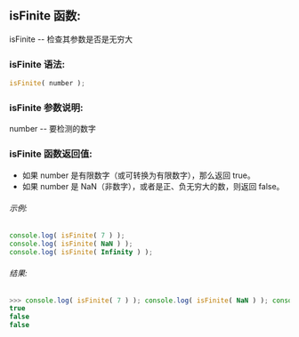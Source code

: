 ## isFinite 函数:

isFinite -- 检查其参数是否是无穷大

### isFinite 语法:

  ```javascript
  isFinite( number );
  ```

### isFinite 参数说明:

number -- 要检测的数字

### isFinite 函数返回值:

  - 如果 number 是有限数字（或可转换为有限数字），那么返回 true。
  - 如果 number 是 NaN（非数字），或者是正、负无穷大的数，则返回 false。

###### 示例:

  ```javascript
  console.log( isFinite( 7 ) );
  console.log( isFinite( NaN ) );
  console.log( isFinite( Infinity ) );
  ```

###### 结果:

  ```javascript
  >>> console.log( isFinite( 7 ) ); console.log( isFinite( NaN ) ); console.log( isFinite( Infinity ) );
  true
  false
  false
  ```
